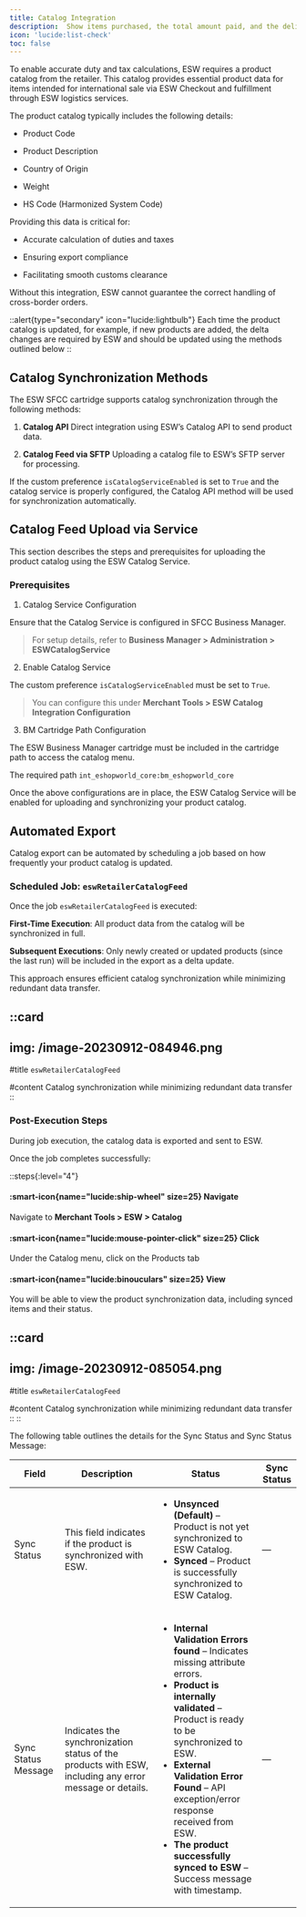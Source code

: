```yaml
---
title: Catalog Integration
description:  Show items purchased, the total amount paid, and the delivery and payment address details.
icon: 'lucide:list-check'
toc: false
---
```


To enable accurate duty and tax calculations, ESW requires a product catalog from the retailer. This catalog provides essential product data for items intended for international sale via ESW Checkout and fulfillment through ESW logistics services.

The product catalog typically includes the following details:

- Product Code

- Product Description

- Country of Origin

- Weight

- HS Code (Harmonized System Code)

Providing this data is critical for:

- Accurate calculation of duties and taxes

- Ensuring export compliance

- Facilitating smooth customs clearance

Without this integration, ESW cannot guarantee the correct handling of cross-border orders.

::alert{type="secondary" icon="lucide:lightbulb"}
  Each time the product catalog is updated, for example, if new products are added, the delta changes are required by ESW and should be updated using the methods outlined below
::

## Catalog Synchronization Methods

The ESW SFCC cartridge supports catalog synchronization through the following methods:

1. **Catalog API**
Direct integration using ESW’s Catalog API to send product data.

2. **Catalog Feed via SFTP**
Uploading a catalog file to ESW’s SFTP server for processing.

If the custom preference `isCatalogServiceEnabled` is set to `True` and the catalog service is properly configured, the Catalog API method will be used for synchronization automatically.

## Catalog Feed Upload via Service

This section describes the steps and prerequisites for uploading the product catalog using the ESW Catalog Service.

### Prerequisites

1. Catalog Service Configuration

Ensure that the Catalog Service is configured in SFCC Business Manager.

> For setup details, refer to **Business Manager > Administration > ESWCatalogService**

2. Enable Catalog Service

The custom preference `isCatalogServiceEnabled` must be set to `True`.

>You can configure this under **Merchant Tools > ESW Catalog Integration Configuration**

3. BM Cartridge Path Configuration

The ESW Business Manager cartridge must be included in the cartridge path to access the catalog menu. <br>

The required path `int_eshopworld_core:bm_eshopworld_core` <br>

Once the above configurations are in place, the ESW Catalog Service will be enabled for uploading and synchronizing your product catalog.

## Automated Export
Catalog export can be automated by scheduling a job based on how frequently your product catalog is updated.

### Scheduled Job: `eswRetailerCatalogFeed`

Once the job `eswRetailerCatalogFeed` is executed:

**First-Time Execution**: All product data from the catalog will be synchronized in full.

**Subsequent Executions**: Only newly created or updated products (since the last run) will be included in the export as a delta update. <br>

This approach ensures efficient catalog synchronization while minimizing redundant data transfer.

::card
---
img: /image-20230912-084946.png
---
#title
`eswRetailerCatalogFeed`

#content
Catalog synchronization while minimizing redundant data transfer
::

### Post-Execution Steps

During job execution, the catalog data is exported and sent to ESW. <br>

Once the job completes successfully:

::steps{:level="4"}
  #### :smart-icon{name="lucide:ship-wheel" size=25} Navigate

  Navigate to **Merchant Tools > ESW > Catalog**

  #### :smart-icon{name="lucide:mouse-pointer-click" size=25} Click

  Under the Catalog menu, click on the Products tab

  #### :smart-icon{name="lucide:binouculars" size=25} View

  You will be able to view the product synchronization data, including synced items and their status.

  ::card
  ---
  img: /image-20230912-085054.png
  ---
  #title
  `eswRetailerCatalogFeed`

  #content
  Catalog synchronization while minimizing redundant data transfer
  ::
:: 

The following table outlines the details for the Sync Status and Sync Status Message:

<div class="flex flex-col">
  <div class="-m-1.5 overflow-x-auto">
    <div class="p-1.5 min-w-full inline-block align-middle">
      <div class="overflow-hidden">
        <table class="min-w-full divide-y divide-gray-200 dark:divide-neutral-700">
          <thead>
            <tr>
              <th scope="col" class="px-6 py-3 text-start text-xs font-medium text-gray-500 uppercase dark:text-neutral-500">
                Field
              </th>
              <th scope="col" class="px-6 py-3 text-start text-xs font-medium text-gray-500 uppercase dark:text-neutral-500">
                Description
              </th>
              <th scope="col" class="px-6 py-3 text-start text-xs font-medium text-gray-500 uppercase dark:text-neutral-500">
                Status
              </th>
              <th scope="col" class="px-6 py-3 text-start text-xs font-medium text-gray-500 uppercase dark:text-neutral-500">
                Sync Status
              </th>
            </tr>
          </thead>
          <tbody class="divide-y divide-gray-200 dark:divide-neutral-700">
            <tr class="hover:bg-gray-100 dark:hover:bg-neutral-700">
              <td class="px-6 py-4 text-sm font-medium text-gray-800 dark:text-neutral-200 whitespace-nowrap">Sync Status</td>
              <td class="px-6 py-4 text-sm text-gray-800 dark:text-neutral-200">
                This field indicates if the product is synchronized with ESW.
              </td>
              <td class="px-6 py-4 text-sm text-gray-800 dark:text-neutral-200">
                <ul class="list-disc ml-5 space-y-1">
                  <li><strong>Unsynced (Default)</strong> – Product is not yet synchronized to ESW Catalog.</li>
                  <li><strong>Synced</strong> – Product is successfully synchronized to ESW Catalog.</li>
                </ul>
              </td>
              <td class="px-6 py-4 text-sm text-gray-800 dark:text-neutral-200">—</td>
            </tr>

  <tr class="hover:bg-gray-100 dark:hover:bg-neutral-700">
              <td class="px-6 py-4 text-sm font-medium text-gray-800 dark:text-neutral-200 whitespace-nowrap">Sync Status Message</td>
              <td class="px-6 py-4 text-sm text-gray-800 dark:text-neutral-200">
                Indicates the synchronization status of the products with ESW, including any error message or details.
              </td>
              <td class="px-6 py-4 text-sm text-gray-800 dark:text-neutral-200">
                <ul class="list-disc ml-5 space-y-1">
                  <li><strong>Internal Validation Errors found</strong> – Indicates missing attribute errors.</li>
                  <li><strong>Product is internally validated</strong> – Product is ready to be synchronized to ESW.</li>
                  <li><strong>External Validation Error Found</strong> – API exception/error response received from ESW.</li>
                  <li><strong>The product successfully synced to ESW</strong> – Success message with timestamp.</li>
                </ul>
              </td>
              <td class="px-6 py-4 text-sm text-gray-800 dark:text-neutral-200">—</td>
            </tr>
          </tbody>
        </table>
      </div>
    </div>
  </div>
</div>
